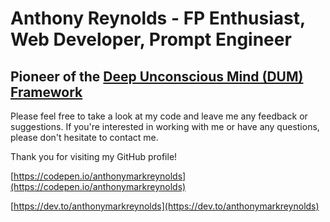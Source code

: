 # Anthony Reynolds - FP Enthusiast, Web Developer, Prompt Engineer

## Pioneer of the [Deep Unconscious Mind (DUM) Framework](https://github.com/Quasi-Mind/deep-unconscious-mind)

Please feel free to take a look at my code and leave me any feedback or suggestions. If you're interested in working with me or have any questions, please don't hesitate to contact me.

Thank you for visiting my GitHub profile!

[https://codepen.io/anthonymarkreynolds](https://codepen.io/anthonymarkreynolds)

[https://dev.to/anthonymarkreynolds](https://dev.to/anthonymarkreynolds)
